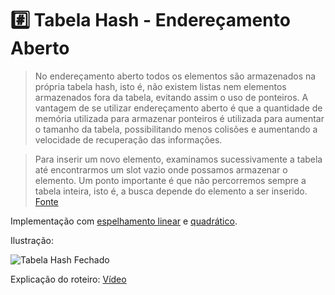 # :hash: Tabela Hash - Endereçamento Aberto

> No endereçamento aberto todos os elementos são armazenados na própria tabela hash, isto é, não existem listas nem elementos armazenados fora da tabela, evitando assim o uso de ponteiros.
A vantagem de se utilizar endereçamento aberto é que a quantidade de memória utilizada para armazenar ponteiros é utilizada para aumentar o tamanho da tabela, possibilitando menos colisões e aumentando a velocidade de recuperação das informações.

> Para inserir um novo elemento, examinamos sucessivamente a tabela até encontrarmos um slot vazio onde possamos armazenar o elemento. Um ponto importante é que não percorremos sempre a tabela inteira, isto é, a busca depende do elemento a ser inserido.
[Fonte](http://www.lcad.icmc.usp.br/~nonato/ED/Hashing/node40.html)

Implementação com [espelhamento linear](http://www.lcad.icmc.usp.br/~nonato/ED/Hashing/node41.html) e [quadrático](http://www.lcad.icmc.usp.br/~nonato/ED/Hashing/node42.html).

Ilustração:

![Tabela Hash Fechado](hashing.png)

Explicação do roteiro: [Vídeo](https://youtu.be/Ajh1QvO2GjM)